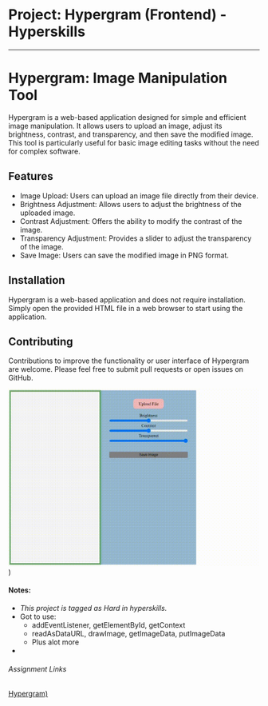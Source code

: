 # Project: Hypergram (Frontend) - Hyperskills
<hr />

# Hypergram: Image Manipulation Tool
Hypergram is a web-based application designed for simple and efficient image manipulation. It allows users to upload an image, adjust its brightness, contrast, and transparency, and then save the modified image. This tool is particularly useful for basic image editing tasks without the need for complex software.

## Features
* Image Upload: Users can upload an image file directly from their device.
* Brightness Adjustment: Allows users to adjust the brightness of the uploaded image.
* Contrast Adjustment: Offers the ability to modify the contrast of the image.
* Transparency Adjustment: Provides a slider to adjust the transparency of the image.
* Save Image: Users can save the modified image in PNG format.

## Installation
Hypergram is a web-based application and does not require installation. Simply open the provided HTML file in a web browser to start using the application.

## Contributing
Contributions to improve the functionality or user interface of Hypergram are welcome. Please feel free to submit pull requests or open issues on GitHub.
 
<img src="screenshot.gif" title="screenshot" alt="screenshot"/>)

#### Notes:
* _This project is tagged as Hard in hyperskills._
* Got to use: 
  * addEventListener, getElementById, getContext
  * readAsDataURL, drawImage, getImageData, putImageData
  * Plus alot more
* 
###### Assignment Links
[Hypergram)](https://hyperskill.org/projects/199?track=5)
